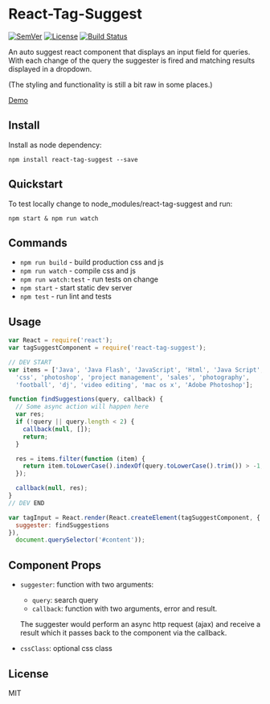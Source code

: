 # React-Tag-Suggest

[![SemVer]](http://semver.org)
[![License]](https://github.com/tjunghans/react-tag-suggest/blob/master/LICENCE)
[![Build Status](https://travis-ci.org/tjunghans/react-tag-suggest.svg?branch=master)](https://travis-ci.org/tjunghans/react-tag-suggest)

An auto suggest react component that displays an input field for queries. With
each change of the query the suggester is fired and matching results displayed
in a dropdown.

(The styling and functionality is still a bit raw in some places.)


[Demo](http://tangiblej.neocities.org/react-tag-suggest-example.html)


## Install

Install as node dependency:

```
npm install react-tag-suggest --save
```


## Quickstart

To test locally change to node_modules/react-tag-suggest and run:

```
npm start & npm run watch
```


## Commands

- `npm run build` - build production css and js
- `npm run watch` - compile css and js
- `npm run watch:test` - run tests on change
- `npm start` - start static dev server
- `npm test` - run lint and tests


## Usage

```javascript
var React = require('react');
var tagSuggestComponent = require('react-tag-suggest');

// DEV START
var items = ['Java', 'Java Flash', 'JavaScript', 'Html', 'Java Script',
  'css', 'photoshop', 'project management', 'sales', 'photography',
  'football', 'dj', 'video editing', 'mac os x', 'Adobe Photoshop'];

function findSuggestions(query, callback) {
  // Some async action will happen here
  var res;
  if (!query || query.length < 2) {
    callback(null, []);
    return;
  }

  res = items.filter(function (item) {
    return item.toLowerCase().indexOf(query.toLowerCase().trim()) > -1;
  });

  callback(null, res);
}
// DEV END

var tagInput = React.render(React.createElement(tagSuggestComponent, {
  suggester: findSuggestions
}),
  document.querySelector('#content'));

```


## Component Props

- `suggester`: function with two arguments:
  - `query`: search query
  - `callback`: function with two arguments, error and result.

  The suggester would perform an async http request (ajax) and receive a result
  which it passes back to the component via the callback.
- `cssClass`: optional css class


## License

MIT

[SemVer]: http://img.shields.io/:semver-%E2%9C%93-brightgreen.svg
[License]: https://img.shields.io/github/license/mashape/apistatus.svg


